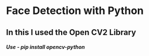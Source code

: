 # Face Detection with Python
## In this I used the Open CV2 Library

##### Use - pip install opencv-python
 